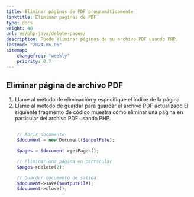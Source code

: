 ```yaml
---
title: Eliminar páginas de PDF programáticamente 
linktitle: Eliminar páginas de PDF
type: docs
weight: 40
url: es/php-java/delete-pages/
description: Puede eliminar páginas de su archivo PDF usando PHP.
lastmod: "2024-06-05"
sitemap:
    changefreq: "weekly"
    priority: 0.7
---
```


## Eliminar página de archivo PDF

1. Llame al método de eliminación y especifique el índice de la página
1. Llame al método de guardar para guardar el archivo PDF actualizado
El siguiente fragmento de código muestra cómo eliminar una página en particular del archivo PDF usando PHP.

```php

    // Abrir documento
    $document = new Document($inputFile);      

    $pages = $document->getPages();

    // Eliminar una página en particular
    $pages->delete(2);

    // Guardar documento de salida
    $document->save($outputFile);
    $document->close();
```